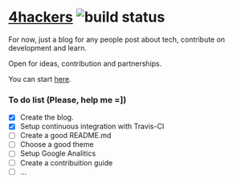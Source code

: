 # [4hackers](http://4hackers.org) ![build status](https://travis-ci.org/RyanFilho/4hackers.svg?branch=master)
For now, just a blog for any people post about tech, contribute on development and learn.

Open for ideas, contribution and partnerships.

You can start [here](http://4hackers.org/2018/01/27/4hackers/).

### To do list (Please, help me =])
- [x] Create the blog.
- [x] Setup continuous integration with Travis-CI
- [ ] Create a good README.md
- [ ] Choose a good theme
- [ ] Setup Google Analitics
- [ ] Create a contribuition guide
- [ ] ...
